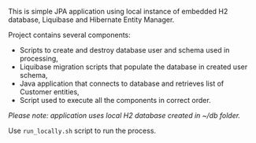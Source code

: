 This is simple JPA application using local instance of embedded H2 database, Liquibase and Hibernate Entity Manager.

Project contains several components:
 * Scripts to create and destroy database user and schema used in processing,
 * Liquibase migration scripts that populate the database in created user schema,
 * Java application that connects to database and retrieves list of Customer entities,
 * Script used to execute all the components in correct order.

*Please note: application uses local H2 database created in ~/db folder.*

Use `run_locally.sh` script to run the process.
